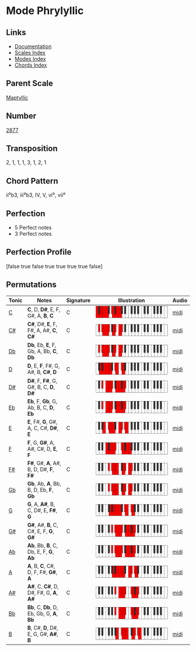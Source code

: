 # Mode Phrylyllic

## Links

- [Documentation](README.md)
- [Scales Index](Scales.md)
- [Modes Index](Modes.md)
- [Chords Index](Chords.md)

## Parent Scale

[Maptyllic](ScaleMaptyllic.md)

## Number

[2877](https://ianring.com/musictheory/scales/2877)

## Transposition

2, 1, 1, 1, 3, 1, 2, 1

## Chord Pattern

ii⁰b3, iii⁰b3, IV, V, vi⁰, vii⁰

## Perfection

- 5 Perfect notes
- 3 Perfect notes

## Perfection Profile

[false true false true true true true false]

## Permutations

| Tonic | Notes | Signature | Illustration | Audio |
|-------|-------|-----------|--------------|-------|
| [C](ModeCNaturalPhrylyllic.md) | **C**, D, **D#**, E, F, G#, A, **B**, **C** | C | ![CNaturalPhrylyllic](ModeCNaturalPhrylyllic.png) | [midi](https://github.com/edipermadi/music/blob/main/docs/ModeCNaturalPhrylyllic.mid?raw=true) |
| [C#](ModeCSharpPhrylyllic.md) | **C#**, D#, **E**, F, F#, A, A#, **C**, **C#** | C | ![CSharpPhrylyllic](ModeCSharpPhrylyllic.png) | [midi](https://github.com/edipermadi/music/blob/main/docs/ModeCSharpPhrylyllic.mid?raw=true) |
| [Db](ModeDFlatPhrylyllic.md) | **Db**, Eb, **E**, F, Gb, A, Bb, **C**, **Db** | C | ![DFlatPhrylyllic](ModeDFlatPhrylyllic.png) | [midi](https://github.com/edipermadi/music/blob/main/docs/ModeDFlatPhrylyllic.mid?raw=true) |
| [D](ModeDNaturalPhrylyllic.md) | **D**, E, **F**, F#, G, A#, B, **C#**, **D** | C | ![DNaturalPhrylyllic](ModeDNaturalPhrylyllic.png) | [midi](https://github.com/edipermadi/music/blob/main/docs/ModeDNaturalPhrylyllic.mid?raw=true) |
| [D#](ModeDSharpPhrylyllic.md) | **D#**, F, **F#**, G, G#, B, C, **D**, **D#** | C | ![DSharpPhrylyllic](ModeDSharpPhrylyllic.png) | [midi](https://github.com/edipermadi/music/blob/main/docs/ModeDSharpPhrylyllic.mid?raw=true) |
| [Eb](ModeEFlatPhrylyllic.md) | **Eb**, F, **Gb**, G, Ab, B, C, **D**, **Eb** | C | ![EFlatPhrylyllic](ModeEFlatPhrylyllic.png) | [midi](https://github.com/edipermadi/music/blob/main/docs/ModeEFlatPhrylyllic.mid?raw=true) |
| [E](ModeENaturalPhrylyllic.md) | **E**, F#, **G**, G#, A, C, C#, **D#**, **E** | C | ![ENaturalPhrylyllic](ModeENaturalPhrylyllic.png) | [midi](https://github.com/edipermadi/music/blob/main/docs/ModeENaturalPhrylyllic.mid?raw=true) |
| [F](ModeFNaturalPhrylyllic.md) | **F**, G, **G#**, A, A#, C#, D, **E**, **F** | C | ![FNaturalPhrylyllic](ModeFNaturalPhrylyllic.png) | [midi](https://github.com/edipermadi/music/blob/main/docs/ModeFNaturalPhrylyllic.mid?raw=true) |
| [F#](ModeFSharpPhrylyllic.md) | **F#**, G#, **A**, A#, B, D, D#, **F**, **F#** | C | ![FSharpPhrylyllic](ModeFSharpPhrylyllic.png) | [midi](https://github.com/edipermadi/music/blob/main/docs/ModeFSharpPhrylyllic.mid?raw=true) |
| [Gb](ModeGFlatPhrylyllic.md) | **Gb**, Ab, **A**, Bb, B, D, Eb, **F**, **Gb** | C | ![GFlatPhrylyllic](ModeGFlatPhrylyllic.png) | [midi](https://github.com/edipermadi/music/blob/main/docs/ModeGFlatPhrylyllic.mid?raw=true) |
| [G](ModeGNaturalPhrylyllic.md) | **G**, A, **A#**, B, C, D#, E, **F#**, **G** | C | ![GNaturalPhrylyllic](ModeGNaturalPhrylyllic.png) | [midi](https://github.com/edipermadi/music/blob/main/docs/ModeGNaturalPhrylyllic.mid?raw=true) |
| [G#](ModeGSharpPhrylyllic.md) | **G#**, A#, **B**, C, C#, E, F, **G**, **G#** | C | ![GSharpPhrylyllic](ModeGSharpPhrylyllic.png) | [midi](https://github.com/edipermadi/music/blob/main/docs/ModeGSharpPhrylyllic.mid?raw=true) |
| [Ab](ModeAFlatPhrylyllic.md) | **Ab**, Bb, **B**, C, Db, E, F, **G**, **Ab** | C | ![AFlatPhrylyllic](ModeAFlatPhrylyllic.png) | [midi](https://github.com/edipermadi/music/blob/main/docs/ModeAFlatPhrylyllic.mid?raw=true) |
| [A](ModeANaturalPhrylyllic.md) | **A**, B, **C**, C#, D, F, F#, **G#**, **A** | C | ![ANaturalPhrylyllic](ModeANaturalPhrylyllic.png) | [midi](https://github.com/edipermadi/music/blob/main/docs/ModeANaturalPhrylyllic.mid?raw=true) |
| [A#](ModeASharpPhrylyllic.md) | **A#**, C, **C#**, D, D#, F#, G, **A**, **A#** | C | ![ASharpPhrylyllic](ModeASharpPhrylyllic.png) | [midi](https://github.com/edipermadi/music/blob/main/docs/ModeASharpPhrylyllic.mid?raw=true) |
| [Bb](ModeBFlatPhrylyllic.md) | **Bb**, C, **Db**, D, Eb, Gb, G, **A**, **Bb** | C | ![BFlatPhrylyllic](ModeBFlatPhrylyllic.png) | [midi](https://github.com/edipermadi/music/blob/main/docs/ModeBFlatPhrylyllic.mid?raw=true) |
| [B](ModeBNaturalPhrylyllic.md) | **B**, C#, **D**, D#, E, G, G#, **A#**, **B** | C | ![BNaturalPhrylyllic](ModeBNaturalPhrylyllic.png) | [midi](https://github.com/edipermadi/music/blob/main/docs/ModeBNaturalPhrylyllic.mid?raw=true) |

